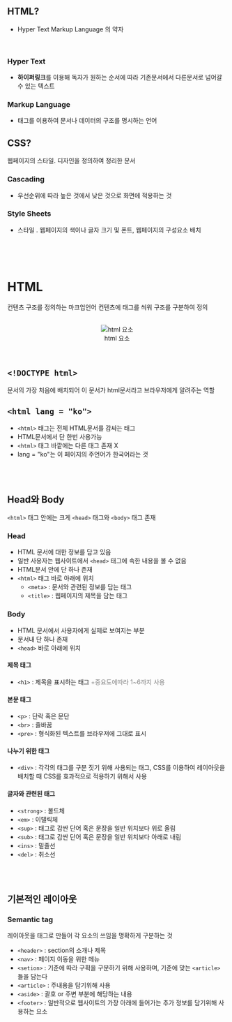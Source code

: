 ## HTML?
* Hyper Text Markup Language 의 약자
<br/>

### Hyper Text
* **하이퍼링크**를 이용해 독자가 원하는 순서에 따라 기존문서에서 다른문서로 넘어갈 수 있는 텍스트
### Markup Language
* 태그를 이용하여 문서나 데이터의 구조를 명시하는 언어

## CSS?
웹페이지의 스타일. 디자인을 정의하여 정리한 문서 <br>

### Cascading
* 우선순위에 따라 높은 것에서 낮은 것으로 화면에 적용하는 것
### Style Sheets
* 스타일 . 웹페이지의 색이나 글자 크기 및 폰트, 웹페이지의 구성요소 배치
<br/>
<br/>
<br/>

# HTML
컨텐츠 구조를 정의하는 마크업언어
컨텐츠에 태그를 씌워 구조를 구분하여 정의
<br/>
<br/>

<p align="center">
  <img src="https://wikimedia.org/api/rest_v1/media/math/render/svg/9b19f2818482c6618c82e23b4e6a5a3a4d94c57d" alt="html 요소">
<br>
html 요소
</p>
<br>

`<!DOCTYPE html>`
-----
문서의 가장 처음에 배치되어 이 문서가 html문서라고 브라우저에게 알려주는 역할

`<html lang = "ko">`
-----
* `<html>` 태그는 전체 HTML문서를 감싸는 태그
* HTML문서에서 단 한번 사용가능
* `<html>` 태그 바깥에는 다른 태그 존재 X
* lang = "ko"는 이 페이지의 주언어가 한국어라는 것
<br>
<br>

## Head와 Body
`<html>` 태그 안에는 크게 `<head>` 태그와 `<body>` 태그 존재

### Head
* HTML 문서에 대한 정보를 담고 있음
* 일반 사용자는 웹사이트에서 `<head>` 태그에 속한 내용을 볼 수 없음
* HTML문서 안에 단 하나 존재
* `<html>` 태그 바로 아래에 위치
  * `<meta>` : 문서와 관련된 정보를 담는 태그
   * `<title>` : 웹페이지의 제목을 담는 태그

### Body
* HTML 문서에서 사용자에게 실제로 보여지는 부분
* 문서내 단 하나 존재
* `<head>` 바로 아래에 위치
#### 제목 태그
  * `<h1>` : 제목을 표시하는 태그 <span style="color:#808080"> +중요도에따라 1~6까지 사용</span>
#### 본문 태그
  * `<p>` : 단락 혹은 문단
  * `<br>` : 줄바꿈
  * `<pre>` : 형식화된 텍스트를 브라우저에 그대로 표시
#### 나누기 위한 태그
  * `<div>` : 각각의 태그를 구분 짓기 위해 사용되는 태그, CSS를 이용하여 레이아웃을 배치할 때 CSS를 효과적으로 적용하기 위해서 사용
#### 글자와 관련된 태그
  * `<strong>` : 볼드체
  * `<em>` : 이탤릭체
  * `<sup>` : 태그로 감싼 단어 혹은 문장을 일반 위치보다 위로 올림
  * `<sub>` : 태그로 감싼 단어 혹은 문장을 일반 위치보다 아래로 내림
  * `<ins>` : 밑줄선
  * `<del>` : 취소선
<br>
<br>

## 기본적인 레이아웃
### Semantic tag
레이아웃을 태그로 만들어 각 요소의 쓰임을 명확하게 구분하는 것

* `<header>` : section의 소개나 제목
* `<nav>` : 페이지 이동을 위한 메뉴
* `<setion>` : 기준에 따라 구획을 구분하기 위해 사용하며, 기준에 맞는 `<article>` 들을 담는다
* `<article>` : 주내용을 담기위해 사용
* `<aside>` : 괄호 or 주변 부분에 해당하는 내용
* `<footer>` : 일반적으로 웹사이트의 가장 아래에 들어가는 추가 정보를 담기위해 사용하는 요소